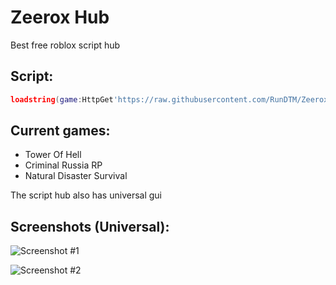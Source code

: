 # Zeerox Hub
Best free roblox script hub
## Script:
```lua
loadstring(game:HttpGet'https://raw.githubusercontent.com/RunDTM/ZeeroxHub/main/Loader.lua')()
```
## Current games:
- Tower Of Hell
- Criminal Russia RP
- Natural Disaster Survival

The script hub also has universal gui
## Screenshots (Universal):
![Screenshot #1](https://i.imgur.com/5YS88TM.png)

![Screenshot #2](https://i.imgur.com/kDefZo3.png)

